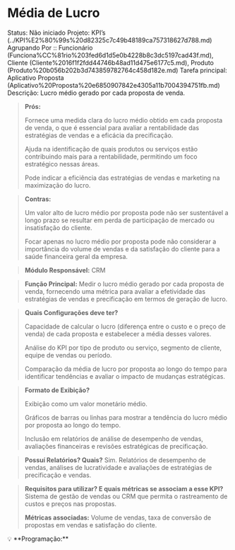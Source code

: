 # Média de Lucro

Status: Não iniciado
Projeto: KPI’s (../KPI%E2%80%99s%20d82325c7c49b48189ca757318627d788.md)
Agrupando Por :: Funcionário (Funciona%CC%81rio%203fed6d1d5e0b4228b8c3dc5197cad43f.md), Cliente (Cliente%2016f1f2fdd44746b48ad11d475e6177c5.md), Produto (Produto%20b056b202b3d743859782764c458d182e.md)
Tarefa principal: Aplicativo Proposta (Aplicativo%20Proposta%20e6850907842e4305a11b7004394751fb.md)
Descrição: Lucro médio gerado por cada proposta de venda.

> **Prós:**
> 
> 
> Fornece uma medida clara do lucro médio obtido em cada proposta de venda, o que é essencial para avaliar a rentabilidade das estratégias de vendas e a eficácia da precificação.
> 
> Ajuda na identificação de quais produtos ou serviços estão contribuindo mais para a rentabilidade, permitindo um foco estratégico nessas áreas.
> 
> Pode indicar a eficiência das estratégias de vendas e marketing na maximização do lucro.
> 

> **Contras:**
> 
> 
> Um valor alto de lucro médio por proposta pode não ser sustentável a longo prazo se resultar em perda de participação de mercado ou insatisfação do cliente.
> 
> Focar apenas no lucro médio por proposta pode não considerar a importância do volume de vendas e da satisfação do cliente para a saúde financeira geral da empresa.
> 

> **Módulo Responsável:**
CRM
> 

> **Função Principal:**
Medir o lucro médio gerado por cada proposta de venda, fornecendo uma métrica para avaliar a efetividade das estratégias de vendas e precificação em termos de geração de lucro.
> 

> **Quais Configurações deve ter?**
> 
> 
> Capacidade de calcular o lucro (diferença entre o custo e o preço de venda) de cada proposta e estabelecer a média desses valores.
> 
> Análise do KPI por tipo de produto ou serviço, segmento de cliente, equipe de vendas ou período.
> 
> Comparação da média de lucro por proposta ao longo do tempo para identificar tendências e avaliar o impacto de mudanças estratégicas.
> 

> **Formato de Exibição?**
> 
> 
> Exibição como um valor monetário médio.
> 
> Gráficos de barras ou linhas para mostrar a tendência do lucro médio por proposta ao longo do tempo.
> 
> Inclusão em relatórios de análise de desempenho de vendas, avaliações financeiras e revisões estratégicas de precificação.
> 

> **Possuí Relatórios? Quais?**
Sim. Relatórios de desempenho de vendas, análises de lucratividade e avaliações de estratégias de precificação e vendas.
> 

> **Requisitos para utilizar? E quais métricas se associam a esse KPI?**
Sistema de gestão de vendas ou CRM que permita o rastreamento de custos e preços nas propostas.
> 
> 
> **Métricas associadas:** 
> Volume de vendas, taxa de conversão de propostas em vendas e satisfação do cliente.
> 

<aside>
💡 **Programação:**

</aside>